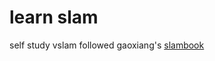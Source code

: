 # learn slam

self study vslam followed gaoxiang's [slambook](https://github.com/gaoxiang12/slambook)